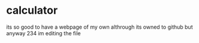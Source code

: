 # calculator
its so good to have a webpage of my own althrough its owned to github
but anyway
234
im editing the file